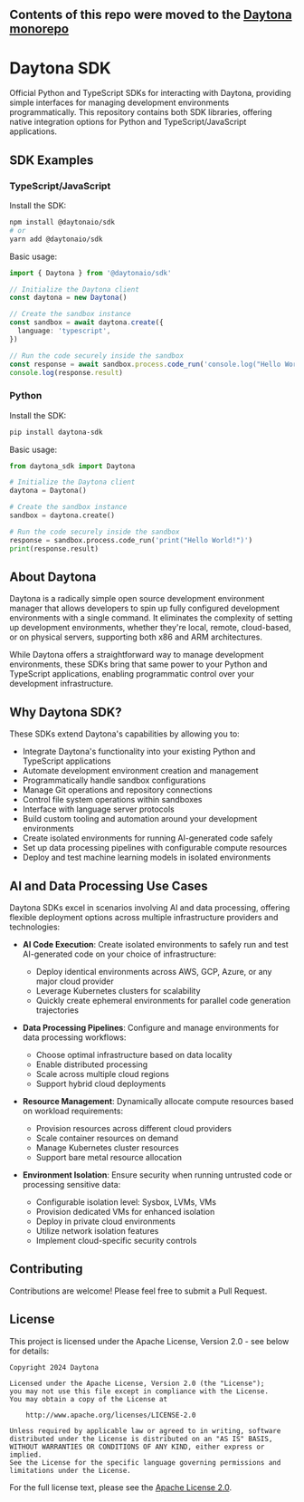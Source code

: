 ## Contents of this repo were moved to the [Daytona monorepo](https://github.com/daytonaio/daytona)

# Daytona SDK

Official Python and TypeScript SDKs for interacting with Daytona, providing simple interfaces for managing development environments programmatically. This repository contains both SDK libraries, offering native integration options for Python and TypeScript/JavaScript applications.

## SDK Examples

### TypeScript/JavaScript

Install the SDK:

```bash
npm install @daytonaio/sdk
# or
yarn add @daytonaio/sdk
```

Basic usage:

```typescript
import { Daytona } from '@daytonaio/sdk'

// Initialize the Daytona client
const daytona = new Daytona()

// Create the sandbox instance
const sandbox = await daytona.create({
  language: 'typescript',
})

// Run the code securely inside the sandbox
const response = await sandbox.process.code_run('console.log("Hello World!")')
console.log(response.result)
```

### Python

Install the SDK:

```bash
pip install daytona-sdk
```

Basic usage:

```python
from daytona_sdk import Daytona

# Initialize the Daytona client
daytona = Daytona()

# Create the sandbox instance
sandbox = daytona.create()

# Run the code securely inside the sandbox
response = sandbox.process.code_run('print("Hello World!")')
print(response.result)
```

## About Daytona

Daytona is a radically simple open source development environment manager that allows developers to spin up fully configured development environments with a single command. It eliminates the complexity of setting up development environments, whether they're local, remote, cloud-based, or on physical servers, supporting both x86 and ARM architectures.

While Daytona offers a straightforward way to manage development environments, these SDKs bring that same power to your Python and TypeScript applications, enabling programmatic control over your development infrastructure.

## Why Daytona SDK?

These SDKs extend Daytona's capabilities by allowing you to:

- Integrate Daytona's functionality into your existing Python and TypeScript applications
- Automate development environment creation and management
- Programmatically handle sandbox configurations
- Manage Git operations and repository connections
- Control file system operations within sandboxes
- Interface with language server protocols
- Build custom tooling and automation around your development environments
- Create isolated environments for running AI-generated code safely
- Set up data processing pipelines with configurable compute resources
- Deploy and test machine learning models in isolated environments

## AI and Data Processing Use Cases

Daytona SDKs excel in scenarios involving AI and data processing, offering flexible deployment options across multiple infrastructure providers and technologies:

- **AI Code Execution**: Create isolated environments to safely run and test AI-generated code on your choice of infrastructure:

  - Deploy identical environments across AWS, GCP, Azure, or any major cloud provider
  - Leverage Kubernetes clusters for scalability
  - Quickly create ephemeral environments for parallel code generation trajectories

- **Data Processing Pipelines**: Configure and manage environments for data processing workflows:

  - Choose optimal infrastructure based on data locality
  - Enable distributed processing
  - Scale across multiple cloud regions
  - Support hybrid cloud deployments

- **Resource Management**: Dynamically allocate compute resources based on workload requirements:

  - Provision resources across different cloud providers
  - Scale container resources on demand
  - Manage Kubernetes cluster resources
  - Support bare metal resource allocation

- **Environment Isolation**: Ensure security when running untrusted code or processing sensitive data:
  - Configurable isolation level: Sysbox, LVMs, VMs
  - Provision dedicated VMs for enhanced isolation
  - Deploy in private cloud environments
  - Utilize network isolation features
  - Implement cloud-specific security controls

## Contributing

Contributions are welcome! Please feel free to submit a Pull Request.

## License

This project is licensed under the Apache License, Version 2.0 - see below for details:

```
Copyright 2024 Daytona

Licensed under the Apache License, Version 2.0 (the "License");
you may not use this file except in compliance with the License.
You may obtain a copy of the License at

    http://www.apache.org/licenses/LICENSE-2.0

Unless required by applicable law or agreed to in writing, software
distributed under the License is distributed on an "AS IS" BASIS,
WITHOUT WARRANTIES OR CONDITIONS OF ANY KIND, either express or implied.
See the License for the specific language governing permissions and
limitations under the License.
```

For the full license text, please see the [Apache License 2.0](http://www.apache.org/licenses/LICENSE-2.0).
